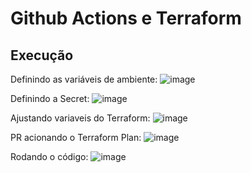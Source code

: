 # Github Actions e Terraform

## Execução 

Definindo as variáveis de ambiente:
![image](https://github.com/FelipeSaadi/terraform-github-actions/assets/54749257/224f51c1-d54e-405e-8b5c-9e2738cfb1bc)

Definindo a Secret:
![image](https://github.com/FelipeSaadi/terraform-github-actions/assets/54749257/eb03f850-2c7c-46f9-8371-00cbabab112d)

Ajustando variaveis do Terraform:
![image](https://github.com/FelipeSaadi/terraform-github-actions/assets/54749257/7a168f20-06b4-4b83-89e0-067c2fc8b8bf)

PR acionando o Terraform Plan:
![image](https://github.com/FelipeSaadi/terraform-github-actions/assets/54749257/2bb34656-aaf8-4629-95f2-4846523d261b)

Rodando o código:
![image](https://github.com/FelipeSaadi/terraform-github-actions/assets/54749257/b34954ce-6cf2-4d0d-802e-76d7202b1f91)
